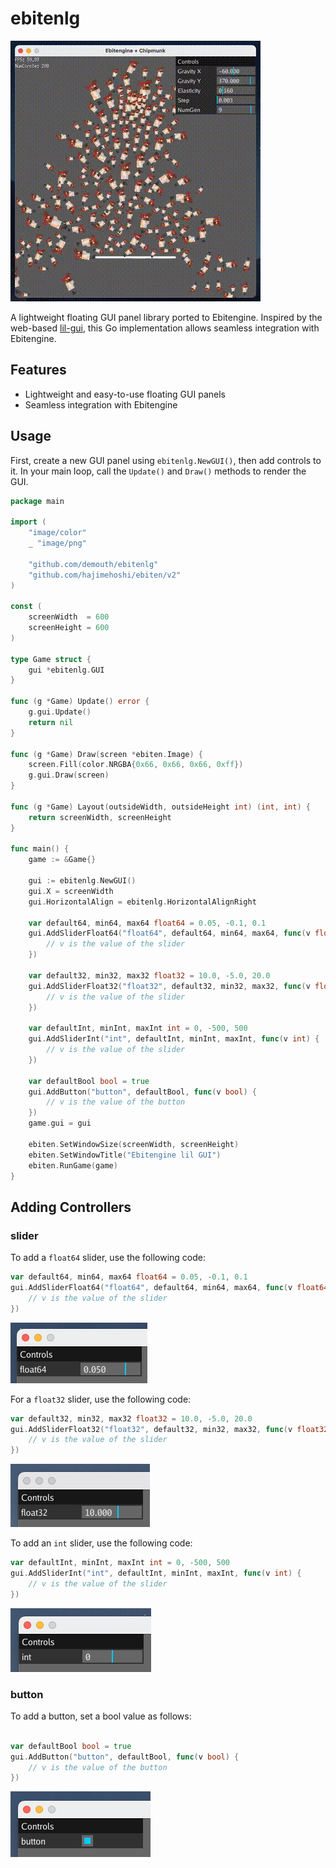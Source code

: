 # ebitenlg

![demo](docs/images/demo.gif)

A lightweight floating GUI panel library ported to Ebitengine. Inspired by the web-based [lil-gui](https://github.com/georgealways/lil-gui), this Go implementation allows seamless integration with Ebitengine.

## Features
- Lightweight and easy-to-use floating GUI panels
- Seamless integration with Ebitengine


## Usage

First, create a new GUI panel using `ebitenlg.NewGUI()`, then add controls to it. In your main loop, call the `Update()` and `Draw()` methods to render the GUI.

```go
package main

import (
	"image/color"
	_ "image/png"

	"github.com/demouth/ebitenlg"
	"github.com/hajimehoshi/ebiten/v2"
)

const (
	screenWidth  = 600
	screenHeight = 600
)

type Game struct {
	gui *ebitenlg.GUI
}

func (g *Game) Update() error {
	g.gui.Update()
	return nil
}

func (g *Game) Draw(screen *ebiten.Image) {
	screen.Fill(color.NRGBA{0x66, 0x66, 0x66, 0xff})
	g.gui.Draw(screen)
}

func (g *Game) Layout(outsideWidth, outsideHeight int) (int, int) {
	return screenWidth, screenHeight
}

func main() {
	game := &Game{}

	gui := ebitenlg.NewGUI()
	gui.X = screenWidth
	gui.HorizontalAlign = ebitenlg.HorizontalAlignRight

	var default64, min64, max64 float64 = 0.05, -0.1, 0.1
	gui.AddSliderFloat64("float64", default64, min64, max64, func(v float64) {
		// v is the value of the slider
	})

	var default32, min32, max32 float32 = 10.0, -5.0, 20.0
	gui.AddSliderFloat32("float32", default32, min32, max32, func(v float32) {
		// v is the value of the slider
	})

	var defaultInt, minInt, maxInt int = 0, -500, 500
	gui.AddSliderInt("int", defaultInt, minInt, maxInt, func(v int) {
		// v is the value of the slider
	})

	var defaultBool bool = true
	gui.AddButton("button", defaultBool, func(v bool) {
		// v is the value of the button
	})
	game.gui = gui

	ebiten.SetWindowSize(screenWidth, screenHeight)
	ebiten.SetWindowTitle("Ebitengine lil GUI")
	ebiten.RunGame(game)
}
```

## Adding Controllers

### slider

To add a `float64` slider, use the following code:

```go
var default64, min64, max64 float64 = 0.05, -0.1, 0.1
gui.AddSliderFloat64("float64", default64, min64, max64, func(v float64) {
    // v is the value of the slider
})
```

![float64](docs/images/float64.png)

For a `float32` slider, use the following code:

```go
var default32, min32, max32 float32 = 10.0, -5.0, 20.0
gui.AddSliderFloat32("float32", default32, min32, max32, func(v float32) {
    // v is the value of the slider
})
```

![float32](docs/images/float32.png)

To add an `int` slider, use the following code:

```go
var defaultInt, minInt, maxInt int = 0, -500, 500
gui.AddSliderInt("int", defaultInt, minInt, maxInt, func(v int) {
    // v is the value of the slider
})
```

![int](docs/images/int.png)

### button

To add a button, set a bool value as follows:

```go

var defaultBool bool = true
gui.AddButton("button", defaultBool, func(v bool) {
    // v is the value of the button
})
```

![bool](docs/images/bool.png)

